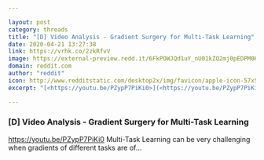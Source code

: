 ```yaml
---

layout: post
category: threads
title: "[D] Video Analysis - Gradient Surgery for Multi-Task Learning"
date: 2020-04-21 13:27:38
link: https://vrhk.co/2zkRfvV
image: https://external-preview.redd.it/6FkPOWJQd1uY_nU01kZQ2mj0pEDPM0Kqx_SbDhSSD7Y.jpg?width=480&height=251.308900524&auto=webp&crop=480:251.308900524,smart&s=6ee36ac77505468692ec7182d12c09f65f9019af
domain: reddit.com
author: "reddit"
icon: http://www.redditstatic.com/desktop2x/img/favicon/apple-icon-57x57.png
excerpt: "[<https://youtu.be/PZypP7PiKi0>](<https://youtu.be/PZypP7PiKi0>) Multi-Task Learning can be very challenging when gradients of different tasks are of..."

---
```


### [D] Video Analysis - Gradient Surgery for Multi-Task Learning

[<https://youtu.be/PZypP7PiKi0>](<https://youtu.be/PZypP7PiKi0>) Multi-Task Learning can be very challenging when gradients of different tasks are of...